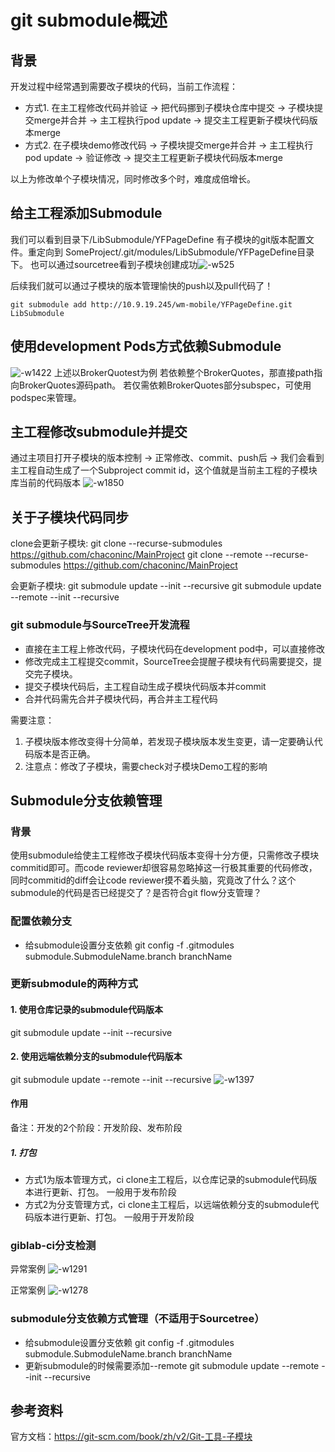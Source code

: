 # git submodule概述

## 背景
开发过程中经常遇到需要改子模块的代码，当前工作流程：
* 方式1. 在主工程修改代码并验证 -> 把代码挪到子模块仓库中提交 -> 子模块提交merge并合并 -> 主工程执行pod update -> 提交主工程更新子模块代码版本merge
* 方式2. 在子模块demo修改代码 -> 子模块提交merge并合并 -> 主工程执行pod update -> 验证修改 -> 提交主工程更新子模块代码版本merge

以上为修改单个子模块情况，同时修改多个时，难度成倍增长。

## 给主工程添加Submodule
 我们可以看到目录下/LibSubmodule/YFPageDefine 有子模块的git版本配置文件。重定向到 SomeProject/.git/modules/LibSubmodule/YFPageDefine目录下。
 也可以通过sourcetree看到子模块创建成功![-w525](media/16189101905834/16189145503612.jpg)

后续我们就可以通过子模块的版本管理愉快的push以及pull代码了！
 
 ```
git submodule add http://10.9.19.245/wm-mobile/YFPageDefine.git LibSubmodule
 ```
 
## 使用development Pods方式依赖Submodule
![-w1422](media/16189101905834/16193188294251.jpg)
上述以BrokerQuotest为例
若依赖整个BrokerQuotes，那直接path指向BrokerQuotes源码path。
若仅需依赖BrokerQuotes部分subspec，可使用podspec来管理。


## 主工程修改submodule并提交
通过主项目打开子模块的版本控制 -> 正常修改、commit、push后 -> 我们会看到主工程自动生成了一个Subproject commit id，这个值就是当前主工程的子模块库当前的代码版本
![-w1850](media/16189101905834/16189167976003.jpg)


## 关于子模块代码同步
clone会更新子模块:
git clone --recurse-submodules https://github.com/chaconinc/MainProject
git clone --remote --recurse-submodules https://github.com/chaconinc/MainProject

会更新子模块:
git submodule update --init --recursive
git submodule update --remote --init --recursive

### git submodule与SourceTree开发流程
* 直接在主工程上修改代码，子模块代码在development pod中，可以直接修改
* 修改完成主工程提交commit，SourceTree会提醒子模块有代码需要提交，提交完子模块。
* 提交子模块代码后，主工程自动生成子模块代码版本并commit
* 合并代码需先合并子模块代码，再合并主工程代码

需要注意：
1. 子模块版本修改变得十分简单，若发现子模块版本发生变更，请一定要确认代码版本是否正确。
2. 注意点：修改了子模块，需要check对子模块Demo工程的影响



## Submodule分支依赖管理

### 背景
使用submodule给使主工程修改子模块代码版本变得十分方便，只需修改子模块commitid即可。而code reviewer却很容易忽略掉这一行极其重要的代码修改，同时commitid的diff会让code reviewer摸不着头脑，究竟改了什么？这个submodule的代码是否已经提交了？是否符合git flow分支管理？


### 配置依赖分支
* 给submodule设置分支依赖
git config -f .gitmodules submodule.SubmoduleName.branch branchName

### 更新submodule的两种方式
#### 1. 使用仓库记录的submodule代码版本
git submodule update --init --recursive
#### 2. 使用远端依赖分支的submodule代码版本
git submodule update --remote --init --recursive
![-w1397](media/16189101905834/16191743643687.jpg)


#### 作用
备注：开发的2个阶段：开发阶段、发布阶段
##### 1. 打包
* 方式1为版本管理方式，ci clone主工程后，以仓库记录的submodule代码版本进行更新、打包。 一般用于发布阶段
* 方式2为分支管理方式，ci clone主工程后，以远端依赖分支的submodule代码版本进行更新、打包。 一般用于开发阶段

### giblab-ci分支检测
异常案例
![-w1291](media/16212219531092/16215786566270.jpg)

正常案例
![-w1278](media/16212219531092/16215786840848.jpg)

### submodule分支依赖方式管理（不适用于Sourcetree）
* 给submodule设置分支依赖
git config -f .gitmodules submodule.SubmoduleName.branch branchName
* 更新submodule的时候需要添加--remote
git submodule update --remote --init --recursive
 

## 参考资料
官方文档：https://git-scm.com/book/zh/v2/Git-工具-子模块



